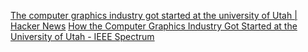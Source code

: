 
[The computer graphics industry got started at the university of Utah | Hacker News](https://news.ycombinator.com/item?id=36264744)
[How the Computer Graphics Industry Got Started at the University of Utah - IEEE Spectrum](https://spectrum.ieee.org/history-of-computer-graphics-industry)
